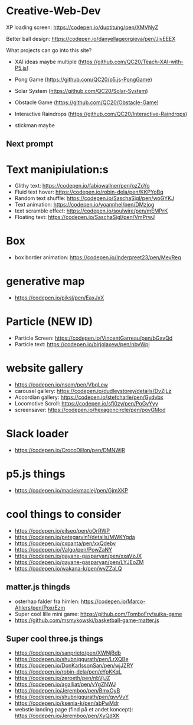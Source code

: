 # Creative-Web-Dev
XP loading screen: https://codepen.io/duptitung/pen/XMVNyZ

Better ball design: https://codepen.io/danyellageorgieva/pen/JjvEEEX


What projects can go into this site?
- XAI ideas maybe multiple (https://github.com/QC20/Teach-XAI-with-P5.js)
- Pong Game (https://github.com/QC20/p5.js-PongGame)
- Solar System (https://github.com/QC20/Solar-System)
- Obstacle Game (https://github.com/QC20/Obstacle-Game)
- Interactive Raindrops (https://github.com/QC20/Interactive-Raindrops)

- stickman maybe



## Next prompt

# Text manipiulation:s
- Glithy text: https://codepen.io/fabiowallner/pen/ozZoYo
- Fluid text hover: https://codepen.io/robin-dela/pen/KKPYoBq
- Random text shuffle: https://codepen.io/SaschaSigl/pen/woGYKJ
- Text animation: https://codepen.io/yoannhel/pen/DMzjog
- text scramble effect: https://codepen.io/soulwire/pen/mEMPrK
- Floating text: https://codepen.io/SaschaSigl/pen/VmPrwJ



# Box
- box border animation: https://codepen.io/Inderpreet23/pen/MevReq







# generative map
- https://codepen.io/piksl/pen/EaxJxX










# Particle (NEW ID)
- Particle Screen: https://codepen.io/VincentGarreau/pen/bGxvQd
- Particle text: https://codepen.io/birjolaxew/pen/nbvWpj





# website gallery
- https://codepen.io/nsom/pen/VbqLew
- carousel gallery: https://codepen.io/dudleystorey/details/DvZjLz
- Accordian gallery: https://codepen.io/stefcharle/pen/Gydvbx
- Locomotive Scroll: https://codepen.io/sfi0zy/pen/PoGvYyy
- screensaver: https://codepen.io/hexagoncircle/pen/povGMod




# Slack loader
- https://codepen.io/CrocoDillon/pen/DMNWjR








# p5.js things
- https://codepen.io/maciekmaciej/pen/GjmXKP









# cool things to consider
- https://codepen.io/eilseq/pen/oOrRWP
- https://codepen.io/petegarvin1/details/MWKYgda
- https://codepen.io/cxpanta/pen/xxQdebv
- https://codepen.io/Valgo/pen/PowZaNY
- https://codepen.io/gayane-gasparyan/pen/xxaVzJX
- https://codepen.io/gayane-gasparyan/pen/LYJEoZM
- https://codepen.io/wakana-k/pen/wvZZaLQ


## matter.js thingds
- osterhap falder fra himlen: https://codepen.io/Marco-Ahlers/pen/PoxrEzm
- Super cool lille mini game: https://github.com/TomboFry/suika-game
- https://github.com/msmykowski/basketball-game-matter.js


## Super cool three.js things
- https://codepen.io/sanprieto/pen/XWNjBdb
- https://codepen.io/shubniggurath/pen/LrXQBe
- https://codepen.io/DonKarlssonSan/pen/wjJZRY
- https://codepen.io/robin-dela/pen/eYpKKqL
- https://codepen.io/zeroeth/pen/nbVjJZ
- https://codepen.io/agalliat/pen/vYgZNWJ
- https://codepen.io/Jeremboo/pen/BmxOyB
- https://codepen.io/shubniggurath/pen/gvvVvY
- https://codepen.io/ksenia-k/pen/abPwMdr
- webstie landing page (find på et andet koncept): https://codepen.io/Jeremboo/pen/XyQdXK

